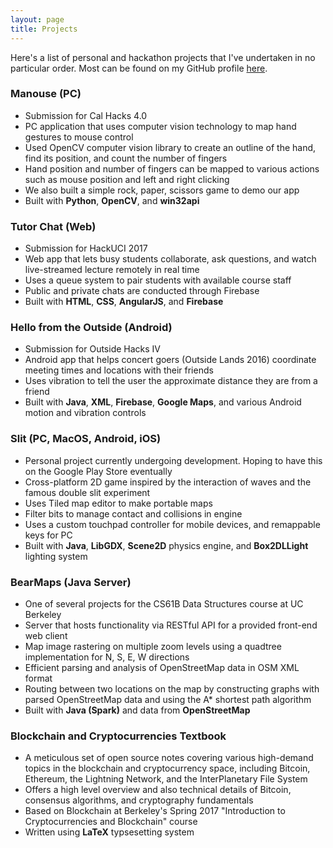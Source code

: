 ```yaml
---
layout: page
title: Projects
---
```


<p class="message">
  Here's a list of personal and hackathon projects that I've undertaken in no particular order. Most can be found on
  my GitHub profile <a href="https://github.com/rustielin">here</a>.
  
</p>

### Manouse (PC)
* Submission for Cal Hacks 4.0
* PC application that uses computer vision technology to map hand gestures to mouse control
* Used OpenCV computer vision library to create an outline of the hand, find its position, and count the number of fingers 
* Hand position and number of fingers can be mapped to various actions such as mouse position and left and right clicking
* We also built a simple rock, paper, scissors game to demo our app
* Built with **Python**, **OpenCV**, and **win32api**

### Tutor Chat (Web)
* Submission for HackUCI 2017
* Web app that lets busy students collaborate, ask questions, and watch live-streamed lecture remotely in real time
* Uses a queue system to pair students with available course staff
* Public and private chats are conducted through Firebase
* Built with **HTML**, **CSS**, **AngularJS**, and **Firebase** 

### Hello from the Outside (Android)
* Submission for Outside Hacks IV
* Android app that helps concert goers (Outside Lands 2016) coordinate meeting times and locations with their friends
* Uses vibration to tell the user the approximate distance they are from a friend
* Built with **Java**, **XML**, **Firebase**, **Google Maps**, and various Android motion and vibration controls

### Slit (PC, MacOS, Android, iOS)
* Personal project currently undergoing development. Hoping to have this on the Google Play Store eventually
* Cross-platform 2D game inspired by the interaction of waves and the famous double slit experiment
* Uses Tiled map editor to make portable maps
* Filter bits to manage contact and collisions in engine
* Uses a custom touchpad controller for mobile devices, and remappable keys for PC
* Built with **Java**, **LibGDX**, **Scene2D** physics engine, and **Box2DLLight** lighting system

### BearMaps (Java Server)
* One of several projects for the CS61B Data Structures course at UC Berkeley
* Server that hosts functionality via RESTful API for a provided front-end web client
* Map image rastering on multiple zoom levels using a quadtree implementation for N, S, E, W directions
* Efficient parsing and analysis of OpenStreetMap data in OSM XML format
* Routing between two locations on the map by constructing graphs with parsed OpenStreetMap data and using the A* shortest path algorithm
* Built with **Java (Spark)** and data from **OpenStreetMap**

### Blockchain and Cryptocurrencies Textbook 
* A meticulous set of open source notes covering various high-demand topics in the blockchain and cryptocurrency space, including Bitcoin, Ethereum, the Lightning Network, and the InterPlanetary File System
* Offers a high level overview and also technical details of Bitcoin, consensus algorithms, and cryptography fundamentals
* Based on Blockchain at Berkeley's Spring 2017 "Introduction to Cryptocurrencies and Blockchain" course
* Written using **LaTeX** typsesetting system
